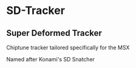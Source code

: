 # SD-Tracker
## Super Deformed Tracker
Chiptune tracker tailored specifically for the MSX

Named after Konami's SD Snatcher
